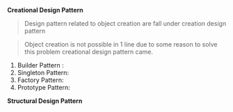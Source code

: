 **Creational Design Pattern**
>Design pattern related to object creation are fall under creation design pattern 

> Object creation is not possible in  1 line due to some reason to solve this problem creational design pattern came.
1. Builder Pattern : 
2. Singleton Pattern:
3. Factory Pattern:
4. Prototype Pattern:

**Structural Design Pattern**

